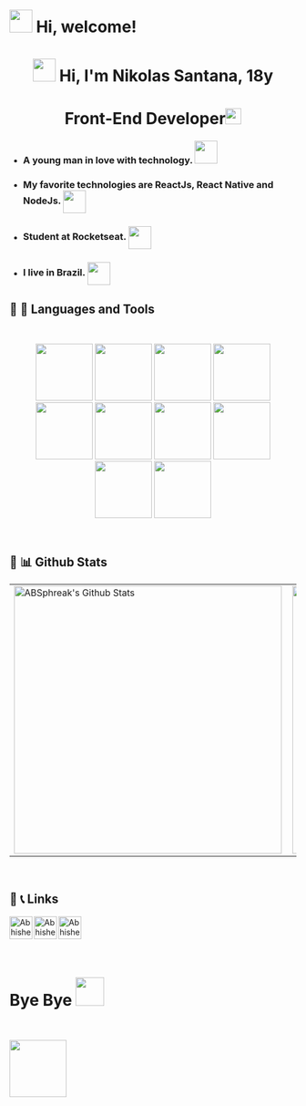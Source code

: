 <h1> <img src="https://emojis.slackmojis.com/emojis/images/1588315024/8823/hyperkitty.gif?1588315024" width="40" /> Hi, welcome! </h1>
<h1 align="center"> <img src="https://emojis.slackmojis.com/emojis/images/1621024394/39092/cat-roll.gif?1621024394" width="40" /> Hi, I'm Nikolas Santana, 18y</h1>
<h1 align="center">Front-End Developer<img src="https://emojis.slackmojis.com/emojis/images/1614366443/15178/painter.gif?1614366443" width="28" /></h1> 

- <h3>A young man in love with technology. <img src="https://emojis.slackmojis.com/emojis/images/1614195067/14740/pc_computer.gif?1614195067" width="40" /></h3> 

- <h3>My favorite technologies are ReactJs, React Native and NodeJs. <img align="center" width=40px" src="https://emojis.slackmojis.com/emojis/images/1596129820/9856/love.gif?1596129820"></h3> 

- <h3> Student at Rocketseat. <img align="center" width="40px" src="https://emojis.slackmojis.com/emojis/images/1611852306/12254/stockrocket.gif?1611852306"></h3> 

- <h3>I live in Brazil. <img align="center" width="40px" src="https://emojis.slackmojis.com/emojis/images/1622794195/43305/brazil.gif?1622794195"></h3>

## 🔧 🔨 Languages and Tools
<br>
<p align="center" margin="100px"> 
<code><img height="100" src="https://media.giphy.com/media/XAxylRMCdpbEWUAvr8/giphy.gif"></code>
<code><img height="100" src="https://media.giphy.com/media/fsEaZldNC8A1PJ3mwp/giphy.gif"></code>
<code><img height="100" src="https://media.giphy.com/media/ln7z2eWriiQAllfVcn/giphy.gif"></code>
<code><img height="100" src="https://media.giphy.com/media/kdFc8fubgS31b8DsVu/giphy.gif"></code>
<code><img height="100" src="https://media.giphy.com/media/eNAsjO55tPbgaor7ma/giphy.gif"></code>
<code><img height="100" src="https://media.giphy.com/media/LMt9638dO8dftAjtco/giphy.gif"></code>
<code><img height="100" src="https://media.giphy.com/media/kH1DBkPNyZPOk0BxrM/giphy.gif"></code>
<code><img height="100" src="https://media.giphy.com/media/Ri2TUcKlaOcaDBxFpY/giphy.gif"></code>
<code><img height="100" src="https://media.giphy.com/media/KzJkzjggfGN5Py6nkT/giphy.gif"></code>
<code><img height="100" src="https://media.giphy.com/media/IdyAQJVN2kVPNUrojM/giphy.gif"></code>
</p>

<br>
  
## 🧮 📊 Github Stats
<a href='https://github.com/Nikolas-as/github-stats-transparent'>

  <table>
    <tr>
      <td>
      <img align="left" width="470px" src="https://github-readme-stats.vercel.app/api?username=Nikolas-as&include_all_commits=true&count_private=true&show_icons=true&line_height=20&title_color=7A7ADB&icon_color=2234AE&text_color=D3D3D3&bg_color=0,000000,130F40" alt="ABSphreak's Github Stats">
      </td>
        <td><img width="470px" align="rigth" src="https://github-readme-stats.vercel.app/api/top-langs/?username=Nikolas-as&layout=compact&langs_count20=true&count_private=true&show_icons=true&line_height=20&title_color=7A7ADB&icon_color=2234AE&text_color=D3D3D3&bg_color=0,000000,130F40"/></td> 
    </tr>   
</table>

</a> 
<br>

## 🔗 📞 Links

<a href="https://www.linkedin.com/in/nikolas-santana-/">
  <img align="left" alt="Abhishek's LinkedIN" width="40px" src="https://raw.githubusercontent.com/peterthehan/peterthehan/master/assets/linkedin.svg" />
</a>
<a href="https://twitter.com/NikaumJs">
  <img align="left" alt="Abhishek's LinkedIN" width="40px" src="https://raw.githubusercontent.com/peterthehan/peterthehan/master/assets/twitter.svg" />
</a>
<a href="https://open.spotify.com/user/kildil?si=FkqcGZ5rRE2OaGhyQyBosw&utm_source=copy-link">
  <img align="left" alt="Abhishek's Spotify" width="40px" src="https://raw.githubusercontent.com/peterthehan/peterthehan/master/assets/spotify.svg" />
</a>
  
<!--  <a href="https://www.youtube.com/watch?v=BBJa32lCaaY">
  <img align="left" alt="Abhishek Naidu | Twitter" width="40px" src="https://raw.githubusercontent.com/peterthehan/peterthehan/master/assets/youtube.svg" />
</a> -->

<br>
<br>
<br>
<br>
  
# Bye Bye <img src="https://emojis.slackmojis.com/emojis/images/1616110799/22173/bye.gif?1616110799" width="50" /> 
<br>
<br>
  
<img src="https://emojis.slackmojis.com/emojis/images/1598266360/10254/pepe_naruto.gif?1598266360" width="100" />
</p>
